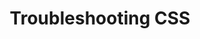 ---
title: Troubleshooting CSS
layout: none
codrops: http://tympanus.net/codrops/2013/07/17/troubleshooting-css/
---